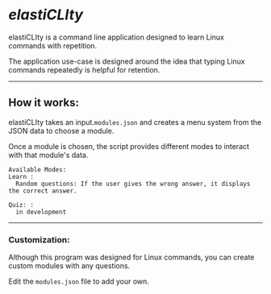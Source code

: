 # _elastiCLIty_
elastiCLIty is a command line application designed to learn Linux commands with repetition.

The application use-case is designed around the idea that typing Linux commands repeatedly is helpful for retention.

---

## How it works:

elastiCLIty takes an input.`modules.json` and creates a menu system from the JSON data to choose a module.

Once a module is chosen, the script provides different modes to interact with that module's data.

    Available Modes:
    Learn : 
      Random questions: If the user gives the wrong answer, it displays the correct answer.
  
    Quiz: : 
      in development

---
### Customization:

Although this program was designed for Linux commands, you can create custom modules with any questions.

Edit the `modules.json` file to add your own.
